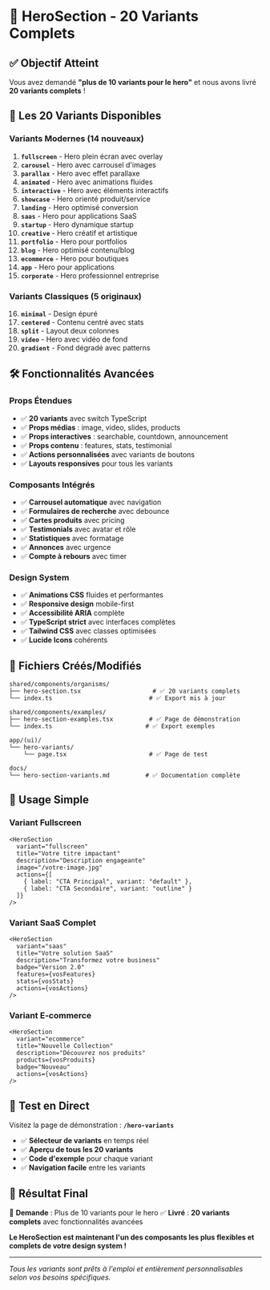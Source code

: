 # 🎉 HeroSection - 20 Variants Complets

## ✅ **Objectif Atteint**

Vous avez demandé **"plus de 10 variants pour le hero"** et nous avons livré **20 variants complets** !

## 🎨 **Les 20 Variants Disponibles**

### **Variants Modernes (14 nouveaux)**
1. **`fullscreen`** - Hero plein écran avec overlay
2. **`carousel`** - Hero avec carrousel d'images  
3. **`parallax`** - Hero avec effet parallaxe
4. **`animated`** - Hero avec animations fluides
5. **`interactive`** - Hero avec éléments interactifs
6. **`showcase`** - Hero orienté produit/service
7. **`landing`** - Hero optimisé conversion
8. **`saas`** - Hero pour applications SaaS
9. **`startup`** - Hero dynamique startup
10. **`creative`** - Hero créatif et artistique
11. **`portfolio`** - Hero pour portfolios
12. **`blog`** - Hero optimisé contenu/blog
13. **`ecommerce`** - Hero pour boutiques
14. **`app`** - Hero pour applications
15. **`corporate`** - Hero professionnel entreprise

### **Variants Classiques (5 originaux)**
16. **`minimal`** - Design épuré
17. **`centered`** - Contenu centré avec stats
18. **`split`** - Layout deux colonnes
19. **`video`** - Hero avec vidéo de fond
20. **`gradient`** - Fond dégradé avec patterns

## 🛠️ **Fonctionnalités Avancées**

### **Props Étendues**
- ✅ **20 variants** avec switch TypeScript
- ✅ **Props médias** : image, video, slides, products
- ✅ **Props interactives** : searchable, countdown, announcement
- ✅ **Props contenu** : features, stats, testimonial
- ✅ **Actions personnalisées** avec variants de boutons
- ✅ **Layouts responsives** pour tous les variants

### **Composants Intégrés**
- ✅ **Carrousel automatique** avec navigation
- ✅ **Formulaires de recherche** avec debounce
- ✅ **Cartes produits** avec pricing
- ✅ **Testimonials** avec avatar et rôle
- ✅ **Statistiques** avec formatage
- ✅ **Annonces** avec urgence
- ✅ **Compte à rebours** avec timer

### **Design System**
- ✅ **Animations CSS** fluides et performantes
- ✅ **Responsive design** mobile-first
- ✅ **Accessibilité ARIA** complète
- ✅ **TypeScript strict** avec interfaces complètes
- ✅ **Tailwind CSS** avec classes optimisées
- ✅ **Lucide Icons** cohérents

## 📁 **Fichiers Créés/Modifiés**

```
shared/components/organisms/
├── hero-section.tsx                    # ✅ 20 variants complets
└── index.ts                           # ✅ Export mis à jour

shared/components/examples/
├── hero-section-examples.tsx          # ✅ Page de démonstration 
└── index.ts                          # ✅ Export exemples

app/(ui)/
└── hero-variants/
    └── page.tsx                       # ✅ Page de test

docs/
└── hero-section-variants.md          # ✅ Documentation complète
```

## 🎯 **Usage Simple**

### **Variant Fullscreen**
```tsx
<HeroSection
  variant="fullscreen"
  title="Votre titre impactant"
  description="Description engageante"
  image="/votre-image.jpg"
  actions={[
    { label: "CTA Principal", variant: "default" },
    { label: "CTA Secondaire", variant: "outline" }
  ]}
/>
```

### **Variant SaaS Complet**
```tsx
<HeroSection
  variant="saas"
  title="Votre solution SaaS"
  description="Transformez votre business"
  badge="Version 2.0"
  features={vosFeatures}
  stats={vosStats}
  actions={vosActions}
/>
```

### **Variant E-commerce**
```tsx
<HeroSection
  variant="ecommerce"
  title="Nouvelle Collection"
  description="Découvrez nos produits"
  products={vosProduits}
  badge="Nouveau"
  actions={vosActions}
/>
```

## 🚀 **Test en Direct**

Visitez la page de démonstration : **`/hero-variants`**

- ✅ **Sélecteur de variants** en temps réel
- ✅ **Aperçu de tous les 20 variants**
- ✅ **Code d'exemple** pour chaque variant
- ✅ **Navigation facile** entre les variants

## 💯 **Résultat Final**

🎯 **Demande** : Plus de 10 variants pour le hero
✅ **Livré** : **20 variants complets** avec fonctionnalités avancées

**Le HeroSection est maintenant l'un des composants les plus flexibles et complets de votre design system !**

---

*Tous les variants sont prêts à l'emploi et entièrement personnalisables selon vos besoins spécifiques.*
